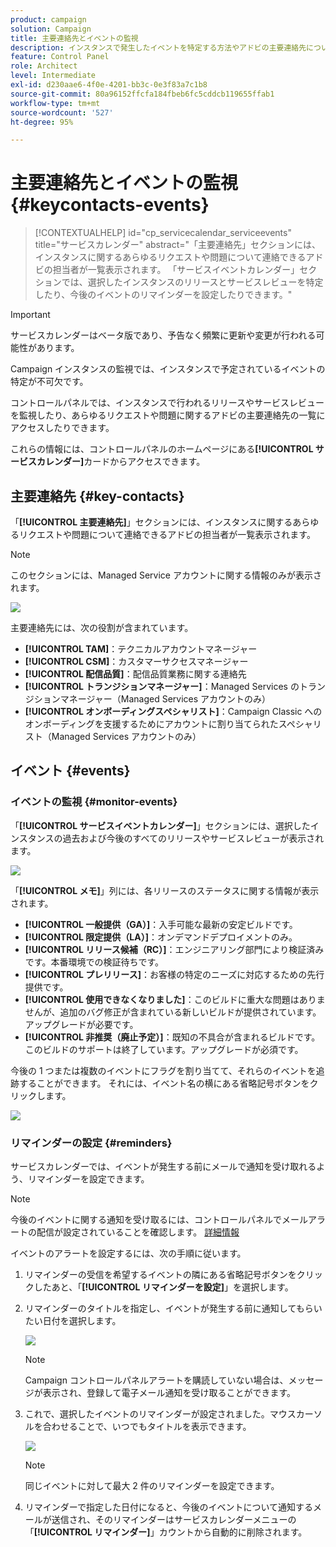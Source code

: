 ```yaml
---
product: campaign
solution: Campaign
title: 主要連絡先とイベントの監視
description: インスタンスで発生したイベントを特定する方法やアドビの主要連絡先について説明します。
feature: Control Panel
role: Architect
level: Intermediate
exl-id: d230aae6-4f0e-4201-bb3c-0e3f83a7c1b8
source-git-commit: 80a96152ffcfa184fbeb6fc5cddcb119655ffab1
workflow-type: tm+mt
source-wordcount: '527'
ht-degree: 95%

---
```


# 主要連絡先とイベントの監視 {#keycontacts-events}

>[!CONTEXTUALHELP]
>id="cp_servicecalendar_serviceevents"
>title="サービスカレンダー"
>abstract="「主要連絡先」セクションには、インスタンスに関するあらゆるリクエストや問題について連絡できるアドビの担当者が一覧表示されます。 「サービスイベントカレンダー」セクションでは、選択したインスタンスのリリースとサービスレビューを特定したり、今後のイベントのリマインダーを設定したりできます。"

>[!IMPORTANT]
>
>サービスカレンダーはベータ版であり、予告なく頻繁に更新や変更が行われる可能性があります。

Campaign インスタンスの監視では、インスタンスで予定されているイベントの特定が不可欠です。

コントロールパネルでは、インスタンスで行われるリリースやサービスレビューを監視したり、あらゆるリクエストや問題に関するアドビの主要連絡先の一覧にアクセスしたりできます。

これらの情報には、コントロールパネルのホームページにある&#x200B;**[!UICONTROL サービスカレンダー]**&#x200B;カードからアクセスできます。

## 主要連絡先 {#key-contacts}

「**[!UICONTROL 主要連絡先]**」セクションには、インスタンスに関するあらゆるリクエストや問題について連絡できるアドビの担当者が一覧表示されます。

>[!NOTE]
>
>このセクションには、Managed Service アカウントに関する情報のみが表示されます。

![](assets/service-events-contacts.png)

主要連絡先には、次の役割が含まれています。

* **[!UICONTROL TAM]**：テクニカルアカウントマネージャー
* **[!UICONTROL CSM]**：カスタマーサクセスマネージャー
* **[!UICONTROL 配信品質]**：配信品質業務に関する連絡先
* **[!UICONTROL トランジションマネージャー]**：Managed Services のトランジションマネージャー（Managed Services アカウントのみ）
* **[!UICONTROL オンボーディングスペシャリスト]**：Campaign Classic へのオンボーディングを支援するためにアカウントに割り当てられたスペシャリスト（Managed Services アカウントのみ）

## イベント {#events}

### イベントの監視 {#monitor-events}

「**[!UICONTROL サービスイベントカレンダー]**」セクションには、選択したインスタンスの過去および今後のすべてのリリースやサービスレビューが表示されます。

![](assets/service-events-calendar.png)

「**[!UICONTROL メモ]**」列には、各リリースのステータスに関する情報が表示されます。

* **[!UICONTROL 一般提供（GA）]**：入手可能な最新の安定ビルドです。
* **[!UICONTROL 限定提供（LA）]**：オンデマンドデプロイメントのみ。
* **[!UICONTROL リリース候補（RC）]**：エンジニアリング部門により検証済みです。本番環境での検証待ちです。
* **[!UICONTROL プレリリース]**：お客様の特定のニーズに対応するための先行提供です。
* **[!UICONTROL 使用できなくなりました]**：このビルドに重大な問題はありませんが、追加のバグ修正が含まれている新しいビルドが提供されています。アップグレードが必要です。
* **[!UICONTROL 非推奨（廃止予定）]**：既知の不具合が含まれるビルドです。
このビルドのサポートは終了しています。アップグレードが必須です。

今後の 1 つまたは複数のイベントにフラグを割り当てて、それらのイベントを追跡することができます。 それには、イベント名の横にある省略記号ボタンをクリックします。

![](assets/service-events-flag.png)

### リマインダーの設定 {#reminders}

サービスカレンダーでは、イベントが発生する前にメールで通知を受け取れるよう、リマインダーを設定できます。

>[!NOTE]
>
>今後のイベントに関する通知を受け取るには、コントロールパネルでメールアラートの配信が設定されていることを確認します。 [詳細情報](../performance-monitoring/using/email-alerting.md)

イベントのアラートを設定するには、次の手順に従います。

1. リマインダーの受信を希望するイベントの隣にある省略記号ボタンをクリックしたあと、「**[!UICONTROL リマインダーを設定]**」を選択します。

1. リマインダーのタイトルを指定し、イベントが発生する前に通知してもらいたい日付を選択します。

   ![](assets/service-events-set-reminder.png)

   >[!NOTE]
   >
   >Campaign コントロールパネルアラートを購読していない場合は、メッセージが表示され、登録して電子メール通知を受け取ることができます。

1. これで、選択したイベントのリマインダーが設定されました。マウスカーソルを合わせることで、いつでもタイトルを表示できます。

   ![](assets/service-events-reminder.png)

   >[!NOTE]
   >
   >同じイベントに対して最大 2 件のリマインダーを設定できます。

1. リマインダーで指定した日付になると、今後のイベントについて通知するメールが送信され、そのリマインダーはサービスカレンダーメニューの「**[!UICONTROL リマインダー]**」カウントから自動的に削除されます。
